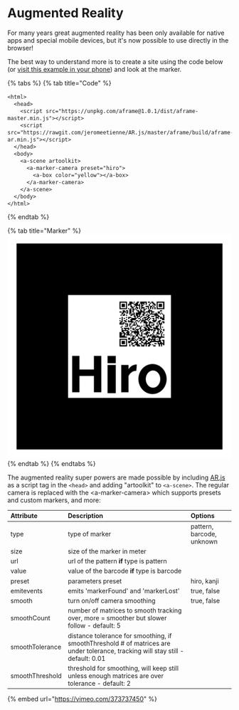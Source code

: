 # Augmented Reality

For many years great augmented reality has been only available for native apps and special mobile devices, but it's now possible to use directly in the browser!

The best way to understand more is to create a site using the code below \(or [visit this example in your phone](https://codepen.io/nicolocarpignoli/full/vMBgob)\) and look at the marker.

{% tabs %}
{% tab title="Code" %}
```markup
<html>
  <head>
    <script src="https://unpkg.com/aframe@1.0.1/dist/aframe-master.min.js"></script>
    <script src="https://rawgit.com/jeromeetienne/AR.js/master/aframe/build/aframe-ar.min.js"></script>
  </head>
  <body>
    <a-scene artoolkit>
      <a-marker-camera preset="hiro">
        <a-box color="yellow"></a-box>
      </a-marker-camera>
    </a-scene>
  </body>
</html>
```
{% endtab %}

{% tab title="Marker" %}
![](../../../../.gitbook/assets/hiroqr.png)
{% endtab %}
{% endtabs %}

The augmented reality super powers are made possible by including [AR.js](https://github.com/jeromeetienne/AR.js/) as a script tag in the `<head>` and adding "artoolkit" to `<a-scene>`. The regular camera is replaced with the &lt;a-marker-camera&gt; which supports presets and custom markers, and more:

| Attribute | Description | Options |
| :--- | :--- | :--- |
| type | type of marker | pattern, barcode, unknown |
| size | size of the marker in meter |  |
| url | url of the pattern **if** type is pattern |  |
| value | value of the barcode **if** type is barcode |  |
| preset | parameters preset | hiro, kanji |
| emitevents | emits 'markerFound' and 'markerLost' | true, false |
| smooth | turn on/off camera smoothing | true, false |
| smoothCount | number of matrices to smooth tracking over, more = smoother but slower follow - default: 5 |  |
| smoothTolerance | distance tolerance for smoothing, if smoothThreshold \# of matrices are under tolerance, tracking will stay still - default: 0.01 |  |
| smoothThreshold | threshold for smoothing, will keep still unless enough matrices are over tolerance - default: 2 |  |

{% embed url="https://vimeo.com/373737450" %}

